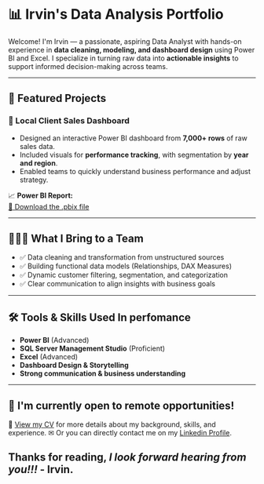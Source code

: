 # 📊 Irvin's Data Analysis Portfolio

Welcome! I'm Irvin — a passionate, aspiring Data Analyst with hands-on experience in **data cleaning, modeling, and dashboard design** using Power BI and Excel. I specialize in turning raw data into **actionable insights** to support informed decision-making across teams.

---

## 💼 Featured Projects

### 🔹 Local Client Sales Dashboard
- Designed an interactive Power BI dashboard from **7,000+ rows** of raw sales data.
- Included visuals for **performance tracking**, with segmentation by **year and region**.
- Enabled teams to quickly understand business performance and adjust strategy.

📈 **Power BI Report:**  
[🔗 Download the .pbix file](https://github.com/Irvyandl/Report-Portafolio/blob/c1ade7570ebead550cec6012dcca2558d9eef2c4/SalesReportBI.pbix?raw=true)

---

## 👨🏻‍💻 What I Bring to a Team

- ✅ Data cleaning and transformation from unstructured sources  
- ✅ Building functional data models (Relationships, DAX Measures)  
- ✅ Dynamic customer filtering, segmentation, and categorization  
- ✅ Clear communication to align insights with business goals  

---

## 🛠️ Tools & Skills Used In perfomance

- **Power BI** (Advanced)  
- **SQL Server Management Studio** (Proficient)  
- **Excel** (Advanced)  
- **Dashboard Design & Storytelling**  
- **Strong communication & business understanding**  

---

## 💌 I'm currently open to **remote opportunities**!

📄 [View my CV](https://docs.google.com/document/d/1ffsbCt0xEDJIqUCOx2sUro9UehsnqMH1rEG31T-tdYU/edit?usp=drive_link) for more details about my background, skills, and experience.
✉ Or you can directly contact me on my [Linkedin Profile](www.linkedin.com/in/irvin-prado-6961b1363).
## Thanks for reading, *I look forward hearing from you!!!* - Irvin.
